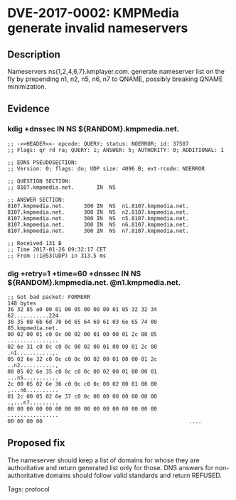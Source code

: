 # DVE-2017-0002: KMPMedia generate invalid nameservers

## Description

Nameservers ns{1,2,4,6,7}.kmplayer.com. generate nameserver list on
the fly by prepending n1, n2, n5, n6, n7 to QNAME, possibly breaking
QNAME minimization.

## Evidence

### kdig +dnssec IN NS ${RANDOM}.kmpmedia.net.
```
;; ->>HEADER<<- opcode: QUERY; status: NOERROR; id: 37507
;; Flags: qr rd ra; QUERY: 1; ANSWER: 5; AUTHORITY: 0; ADDITIONAL: 1

;; EDNS PSEUDOSECTION:
;; Version: 0; flags: do; UDP size: 4096 B; ext-rcode: NOERROR

;; QUESTION SECTION:
;; 8107.kmpmedia.net.  		IN	NS

;; ANSWER SECTION:
8107.kmpmedia.net.  	300	IN	NS	n1.8107.kmpmedia.net.
8107.kmpmedia.net.  	300	IN	NS	n2.8107.kmpmedia.net.
8107.kmpmedia.net.  	300	IN	NS	n5.8107.kmpmedia.net.
8107.kmpmedia.net.  	300	IN	NS	n6.8107.kmpmedia.net.
8107.kmpmedia.net.  	300	IN	NS	n7.8107.kmpmedia.net.

;; Received 131 B
;; Time 2017-01-26 09:32:17 CET
;; From ::1@53(UDP) in 313.5 ms

```

### dig +retry=1 +time=60 +dnssec IN NS ${RANDOM}.kmpmedia.net. @n1.kmpmedia.net.
```
;; Got bad packet: FORMERR
148 bytes
36 32 85 a0 00 01 00 05 00 00 00 01 05 32 32 34          62...........224
38 35 08 6b 6d 70 6d 65 64 69 61 03 6e 65 74 00          85.kmpmedia.net.
00 02 00 01 c0 0c 00 02 00 01 00 00 01 2c 00 05          .............,..
02 6e 31 c0 0c c0 0c 00 02 00 01 00 00 01 2c 00          .n1...........,.
05 02 6e 32 c0 0c c0 0c 00 02 00 01 00 00 01 2c          ..n2...........,
00 05 02 6e 35 c0 0c c0 0c 00 02 00 01 00 00 01          ...n5...........
2c 00 05 02 6e 36 c0 0c c0 0c 00 02 00 01 00 00          ,...n6..........
01 2c 00 05 02 6e 37 c0 0c 00 00 00 00 00 00 00          .,...n7.........
00 00 00 00 00 00 00 00 00 00 00 00 00 00 00 00          ................
00 00 00 00                                              ....

```

## Proposed fix

The nameserver should keep a list of domains for whose they are
authoritative and return generated list only for those.  DNS answers
for non-authoritative domains should follow valid standards and return
REFUSED.

Tags: protocol
